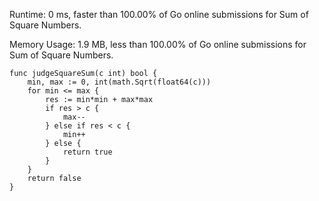 Runtime: 0 ms, faster than 100.00% of Go online submissions for Sum of Square Numbers.

Memory Usage: 1.9 MB, less than 100.00% of Go online submissions for Sum of Square Numbers.
```
func judgeSquareSum(c int) bool {
    min, max := 0, int(math.Sqrt(float64(c)))
    for min <= max {
        res := min*min + max*max
        if res > c {
            max--
        } else if res < c {
            min++
        } else {
            return true
        }
    }
    return false
}
```
